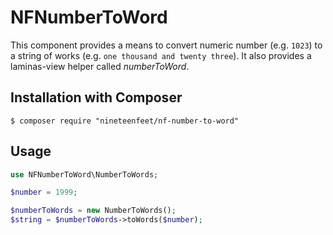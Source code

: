 NFNumberToWord
==============

This component provides a means to convert  numeric number (e.g. `1023`) to a string of works (e.g. `one thousand and twenty three`). It also provides a laminas-view helper called *numberToWord*.


## Installation with Composer

    $ composer require "nineteenfeet/nf-number-to-word"


## Usage

```php
use NFNumberToWord\NumberToWords;

$number = 1999;

$numberToWords = new NumberToWords();
$string = $numberToWords->toWords($number);
```

